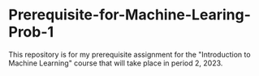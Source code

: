 # Prerequisite-for-Machine-Learing-Prob-1
This repository is for my prerequisite assignment for the "Introduction to Machine Learning" course that will take place in period 2, 2023. 
